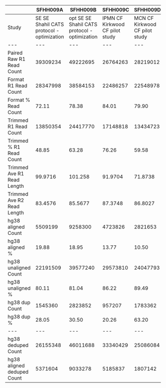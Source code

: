 |    | SFHH009A | SFHH009B | SFHH009C | SFHH009D | SFHH009E | SFHH009F | SFHH009G | SFHH009H | SFHH009I | SFHH009J | SFHH009L | SFHH009M | SFHH009N |
| --- | --- | --- | --- | --- | --- | --- | --- | --- | --- | --- | --- | --- | --- |
| Study | SE SE Shahil CATS protocol - optimization | opt SE SE Shahil CATS protocol - optimization | IPMN CF Kirkwood CF pilot study | MCN CF Kirkwood CF pilot study | IPMN CF Kirkwood CF pilot study | MCN CF Kirkwood CF pilot study | IPMN CF Kirkwood CF pilot study | MCN CF Kirkwood CF pilot study | IPMN CF Kirkwood CF pilot study | SE Prac SE Kirkwood CF pilot study | IPMN CF Kirkwood CF pilot study | IPMN CF Kirkwood CF pilot study | PDAC CF Kirkwood CF pilot study |
| --- | --- | --- | --- | --- | --- | --- | --- | --- | --- | --- | --- | --- | --- |
| Paired Raw R1 Read Count | 39309234 | 49222695 | 26764263 | 28219012 | 8472209 | 33060628 | 25812925 | 39190229 | 28296331 | 30184411 | 26276907 | 41581444 | 32697631 |
| Format R1 Read Count | 28347998 | 38584153 | 22486257 | 22548978 | 6738712 | 27931626 | 21428789 | 32738323 | 21813691 | 14568090 | 20646059 | 32881009 | 27248625 |
| Format % Read Count | 72.11 | 78.38 | 84.01 | 79.90 | 79.53 | 84.48 | 83.01 | 83.53 | 77.09 | 48.26 | 78.57 | 79.07 | 83.33 |
| Trimmed R1 Read Count | 13850354 | 24417770 | 17148818 | 13434723 | 4465116 | 17228832 | 14872560 | 18019711 | 16129786 | 10026724 | 12463956 | 24822378 | 20769518 |
| Trimmed % R1 Read Count | 48.85 | 63.28 | 76.26 | 59.58 | 66.26 | 61.68 | 69.40 | 55.04 | 73.94 | 68.82 | 60.36 | 75.49 | 76.22 |
| Trimmed Ave R1 Read Length | 99.9716 | 101.258 | 91.9704 | 71.8738 | 101.841 | 80.8143 | 88.2977 | 72.9389 | 86.7702 | 80.598 | 97.1039 | 98.28 | 105.483 |
| Trimmed Ave R2 Read Length | 83.4576 | 85.5677 | 87.3748 | 86.8027 | 82.9457 | 83.2944 | 84.8579 | 84.3773 | 86.6552 | 86.1505 | 83.1418 | 88.677 | 87.5683 |
| hg38 aligned Count | 5509199 | 9258300 | 4723826 | 2821653 | 1021728 | 3938207 | 3602754 | 3103075 | 4192561 | 2688452 | 3652070 | 7817983 | 6960312 |
| hg38 aligned % | 19.88 | 18.95 | 13.77 | 10.50 | 11.44 | 11.42 | 12.11 | 8.61 | 12.99 | 13.40 | 14.65 | 15.74 | 16.75 |
| hg38 unaligned Count | 22191509 | 39577240 | 29573810 | 24047793 | 7908504 | 30519457 | 26142366 | 32936347 | 28067011 | 17364996 | 21275842 | 41826773 | 34578724 |
| hg38 unaligned % | 80.11 | 81.04 | 86.22 | 89.49 | 88.55 | 88.57 | 87.88 | 91.38 | 87.00 | 86.59 | 85.34 | 84.25 | 83.24 |
| hg38 dup Count | 1545360 | 2823852 | 957207 | 1783362 | 525845 | 773157 | 751789 | 680260 | 1542172 | 1264641 | 1133865 | 2072657 | 765479 |
| hg38 dup % | 28.05 | 30.50 | 20.26 | 63.20 | 51.46 | 19.63 | 20.86 | 21.92 | 36.78 | 47.03 | 31.04 | 26.51 | 10.99 |
| --- | --- | --- | --- | --- | --- | --- | --- | --- | --- | --- | --- | --- | --- |
| hg38 deduped Count | 26155348 | 46011688 | 33340429 | 25086084 | 8404387 | 33684507 | 28993331 | 35359162 | 30717400 | 18788807 | 23794047 | 47572099 | 40773557 |
| hg38 aligned deduped Count | 5371604 | 9033278 | 5185837 | 1807142 | 908777 | 4383813 | 3946099 | 3444090 | 3956066 | 2166481 | 3803615 | 8080929 | 8466677 |
